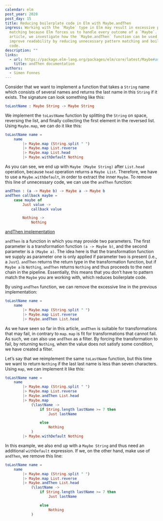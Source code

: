 ```yaml
---
calendar: elm
post_year: 2020
post_day: 15
title: Reducing boilerplate code in Elm with Maybe.andThen
ingress: Working with the `Maybe` type in Elm may result in excessive pattern
  matching because Elm forces us to handle every outcome of a `Maybe`. In this
  article, we investigate how the `Maybe.andThen` function can be used to
  improve readability by reducing unnecessary pattern matching and boilerplate
  code.
description: ""
links:
  - url: https://package.elm-lang.org/packages/elm/core/latest/Maybe#andThen
    title: andThen documentation
authors:
  - Simen Fonnes
---
```

Consider that we want to implement a function that takes a `String` name which consists of several names and returns the last name in this `String` if it exists. The signature can look something like this:

```elm
toLastName : Maybe String -> Maybe String
```
We implement the `toLastName` function by splitting the `String` on space, reversing the list, and finally collecting the first element in the reversed list. Using `Maybe.map`, we can do it like this:

```elm
toLastName name =
    name
        |> Maybe.map (String.split " ")
        |> Maybe.map List.reverse
        |> Maybe.map List.head
        |> Maybe.withDefault Nothing
```

As you can see, we end up with `Maybe (Maybe String)` after `List.head` operation, because `head` operation returns a `Maybe List`. Therefore, we have to use a `Maybe.withDefault`, in order to extract the inner `Maybe`. To remove this line of unnecessary code, we can use the `andThen` function:

```elm
andThen : (a -> Maybe b) -> Maybe a -> Maybe b
andThen callback maybe =
    case maybe of
        Just value ->
            callback value

        Nothing ->
            Nothing
```
[andThen implementation](https://package.elm-lang.org/packages/elm/core/latest/Maybe#andThen)

`andThen` is a function in which you may provide two parameters. The first parameter is a transformation function `(a -> Maybe b)`, and the second parameter is a `(Maybe a)`. The idea here is that the transformation function we supply as parameter one is only applied if parameter two is present (i.e., a `Just`). `andThen` returns the return type in the transformation function, but if `Maybe a` is `Nothing`, `andThen` returns `Nothing` and thus proceeds to the next chain in the pipeline. Essentially, this means that you don’t have to pattern match the `Maybe` you are working with, which reduces boilerplate code.

By using `andThen` function, we can remove the excessive line in the previous implementation:

```elm
toLastName name =
    name
        |> Maybe.map (String.split " ")
        |> Maybe.map List.reverse
        |> Maybe.andThen List.head
```

As we have seen so far in this article, `andThen` is suitable for transformations that may fail, in contrary to `map`. `map` is fit for transformations that cannot fail. As such, we can also use `andThen` as a filter. By forcing the transformation to fail, by returning `Nothing`, when the value does not satisfy some condition, we have created a filter. 

Let’s say that we reimplement the same `toLastName` function, but this time we want to return `Nothing` if the last last name is less than seven characters. Using `map`, we can implement it like this:

```elm
toLastName name =
    name
        |> Maybe.map (String.split " ")
        |> Maybe.map List.reverse
        |> Maybe.andThen List.head
        |> Maybe.map
            (\lastName ->
                if String.length lastName >= 7 then
                    Just lastName

                else
                    Nothing
            )
        |> Maybe.withDefault Nothing
```

In this example, we also end up with a `Maybe String` and thus need an additional `withDefault` expression. If we, on the other hand, make use of `andThen`, we remove this line:

```elm
toLastName name =
    name
        |> Maybe.map (String.split " ")
        |> Maybe.map List.reverse
        |> Maybe.andThen List.head
            (\lastName ->
                if String.length lastName >= 7 then
                    Just lastName

                else
                    Nothing
            )
```